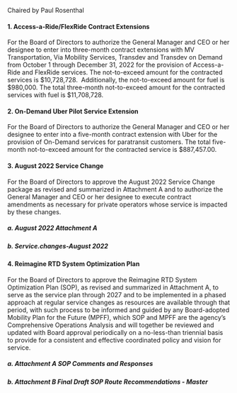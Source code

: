Chaired by Paul Rosenthal

#### 1. Access-a-Ride/FlexRide Contract Extensions

For the Board of Directors to authorize the General Manager and CEO or her designee to enter into three-month contract extensions with MV Transportation, Via Mobility Services, Transdev and Transdev on Demand from October 1 through December 31, 2022 for the provision of Access-a-Ride and FlexRide services. The not-to-exceed amount for the contracted services is $10,728,728.  Additionally, the not-to-exceed amount for fuel is $980,000. The total three-month not-to-exceed amount for the contracted services with fuel is $11,708,728.

#### 2. On-Demand Uber Pilot Service Extension

For the Board of Directors to authorize the General Manager and CEO or her designee to enter into a five-month contract extension with Uber for the provision of On-Demand services for paratransit customers. The total five-month not-to-exceed amount for the contracted service is $887,457.00.

#### 3. August 2022 Service Change

For the Board of Directors to approve the August 2022 Service Change package as revised and summarized in Attachment A and to authorize the General Manager and CEO or her designee to execute contract amendments as necessary for private operators whose service is impacted by these changes.

##### a. August 2022 Attachment A

##### b. Service.changes-August 2022

#### 4. Reimagine RTD System Optimization Plan

For the Board of Directors to approve the Reimagine RTD System Optimization Plan (SOP), as revised and summarized in Attachment A, to serve as the service plan through 2027 and to be implemented in a phased approach at regular service changes as resources are available through that period, with such process to be informed and guided by any Board-adopted Mobility Plan for the Future (MPFF), which SOP and MPFF are the agency’s Comprehensive Operations Analysis and will together be reviewed and updated with Board approval periodically on a no-less-than triennial basis to provide for a consistent and effective coordinated policy and vision for service.

##### a. Attachment A SOP Comments and Responses

##### b. Attachment B Final Draft SOP Route Recommendations - Master